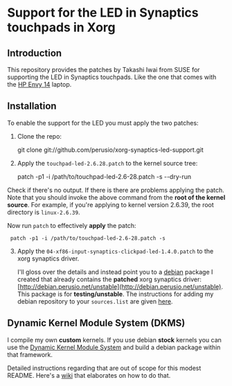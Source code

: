# Support for the LED in Synaptics touchpads in Xorg

## Introduction

This repository provides the patches by Takashi Iwai from SUSE for
supporting the LED in Synaptics touchpads. Like the one that comes
with the
[HP Envy 14](https://secure.wikimedia.org/wikipedia/en/wiki/HP_Envy#Envy_14)
laptop.
 
## Installation

To enable the support for the LED you must apply the two patches:

 1. Clone the repo:
 
      git clone git://github.com/perusio/xorg-synaptics-led-support.git

 2. Apply the `touchpad-led-2.6.28.patch` to the kernel source tree:
     
      patch -p1 -i /path/to/touchpad-led-2.6-28.patch -s --dry-run
   
   Check if there's no output. If there is there are problems applying
   the patch. Note that you should invoke the above command from the
   **root of the kernel source**. For example, if you're applying to
   kernel version 2.6.39, the root directory is `linux-2.6.39`.
   
   Now run `patch` to effectively **apply** the patch:
   
     patch -p1 -i /path/to/touchpad-led-2.6-28.patch -s
     
 3. Apply the `04-xf86-input-synaptics-clickpad-led-1.4.0.patch` to
    the xorg synaptics driver.
     
    I'll gloss over the details and instead point you to a
    [debian](http://debian.org) package I created that already
    contains the **patched** xorg synaptics driver:
    [http://debian.perusio.net/unstable](http://debian.perusio.net/unstable). This
    package is for **testing/unstable**. The instructions for adding
    my debian repository to your `sources.list` are given
    [here](http://debian.perusio.net).
    
## Dynamic Kernel Module System (DKMS)

I compile my own **custom** kernels. If you use debian **stock**
kernels you can use the
[Dynamic Kernel Module System](http://packages.debian.org/wheezy/dkms)
and build a debian package within that framework.

Detailed instructions regarding that are out of scope for this modest
README. Here's a
[wiki](http://tjworld.net/wiki/Linux/Ubuntu/Kernel/BuildDebianDKMSPackages)
that elaborates on how to do that.
